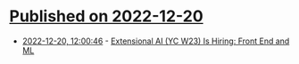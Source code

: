 # [Published on 2022-12-20](index.md)

* [2022-12-20, 12:00:46](https://news.ycombinator.com/item?id=34064715) - [Extensional AI (YC W23) Is Hiring: Front End and ML](https://www.ycombinator.com/companies/extensional-ai/jobs/)
